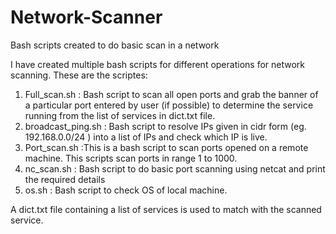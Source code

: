 # Network-Scanner
Bash scripts created to do basic scan in a network

I have created multiple bash scripts for different operations for network scanning.
These are the scriptes:

1. Full_scan.sh : Bash script to scan all open ports and grab the banner of a particular port entered by user (if possible) to determine the service running from the list of services in dict.txt file. 
2. broadcast_ping.sh : Bash script to resolve IPs given in cidr form (eg. 192.168.0.0/24 ) into a list of IPs and check which IP is live. 
3. Port_scan.sh :This is a bash script to scan ports opened on a remote machine. This scripts scan ports in range 1 to 1000. 
4. nc_scan.sh : Bash script to do basic port scanning using netcat and print the required details
5. os.sh : Bash script to check OS of local machine. 

A  dict.txt file containing a list of services is used to match with the scanned service.
